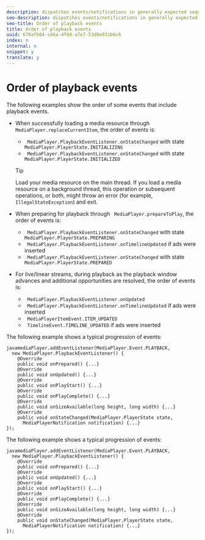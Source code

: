 ```yaml
---
description: dispatches events/notifications in generally expected sequences. Your player can implement actions based on events in the expected sequence.
seo-description: dispatches events/notifications in generally expected sequences. Your player can implement actions based on events in the expected sequence.
seo-title: Order of playback events
title: Order of playback events
uuid: 676afb04-c66a-4f60-a7e7-53d8e931b6c6
index: n
internal: n
snippet: y
translate: y
---
```


# Order of playback events


<a id="section_E70BFC1D44EE4BAD8FA2A875552EFA0D"></a>

The following examples show the order of some events that include playback events.

* When successfully loading a media resource through ` MediaPlayer.replaceCurrentItem`, the order of events is: 
    * ` MediaPlayer.PlaybackEventListener.onStateChanged` with state ` MediaPlayer.PlayerState.INITIALIZING`
    * ` MediaPlayer.PlaybackEventListener.onStateChanged` with state ` MediaPlayer.PlayerState.INITIALIZED`

  >[!TIP]
  >
  >Load your media resource on the main thread. If you load a media resource on a background thread, this operation or subsequent <!-- PH element: phrases/primetime-sdk-name --> operations, or both, might throw an error (for example, ` IllegalStateException`) and exit. 

* When preparing for playback through ` MediaPlayer.prepareToPlay`, the order of events is: 
    * ` MediaPlayer.PlaybackEventListener.onStateChanged` with state ` MediaPlayer.PlayerState.PREPARING`
    * ` MediaPlayer.PlaybackEventListener.onTimelineUpdated` if ads were inserted
    * ` MediaPlayer.PlaybackEventListener.onStateChanged` with state ` MediaPlayer.PlayerState.PREPARED`

* For live/linear streams, during playback as the playback window advances and additional opportunities are resolved, the order of events is: 
    * ` MediaPlayer.PlaybackEventListener.onUpdated`
    * ` MediaPlayer.PlaybackEventListener.onTimelineUpdated` if ads were inserted
    * ` MediaPlayerItemEvent.ITEM_UPDATED`
    * ` TimelineEvent.TIMELINE_UPDATED` if ads were inserted

The following example shows a typical progression of events:

```
javamediaPlayer.addEventListener(MediaPlayer.Event.PLAYBACK,  
  new MediaPlayer.PlaybackEventListener() { 
    @Override 
    public void onPrepared() {...} 
    @Override 
    public void onUpdated() {...} 
    @Override 
    public void onPlayStart() {...} 
    @Override 
    public void onPlayComplete() {...} 
    @Override 
    public void onSizeAvailable(long height, long width) {...} 
    @Override 
    public void onStateChanged(MediaPlayer.PlayerState state,  
      MediaPlayerNotification notification) {...} 
});
```

<a id="section_76C13548AF934868B70757CA5489E516"></a>

The following example shows a typical progression of events:

```
javamediaPlayer.addEventListener(MediaPlayer.Event.PLAYBACK,  
  new MediaPlayer.PlaybackEventListener() { 
    @Override 
    public void onPrepared() {...} 
    @Override 
    public void onUpdated() {...} 
    @Override 
    public void onPlayStart() {...} 
    @Override 
    public void onPlayComplete() {...} 
    @Override 
    public void onSizeAvailable(long height, long width) {...} 
    @Override 
    public void onStateChanged(MediaPlayer.PlayerState state,  
      MediaPlayerNotification notification) {...} 
});
```
